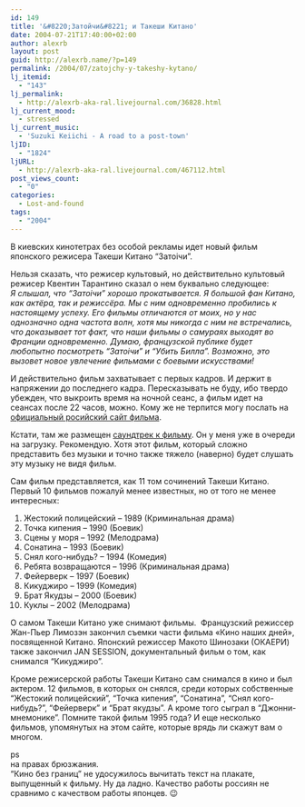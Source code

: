 ```yaml
---
id: 149
title: '&#8220;Затойчи&#8221; и Такеши Китано'
date: 2004-07-21T17:40:00+02:00
author: alexrb
layout: post
guid: http://alexrb.name/?p=149
permalink: /2004/07/zatojchy-y-takeshy-kytano/
lj_itemid:
  - "143"
lj_permalink:
  - http://alexrb-aka-ral.livejournal.com/36828.html
lj_current_mood:
  - stressed
lj_current_music:
  - 'Suzuki Keiichi - A road to a post-town'
ljID:
  - "1824"
ljURL:
  - http://alexrb-aka-ral.livejournal.com/467112.html
post_views_count:
  - "0"
categories:
  - Lost-and-found
tags:
  - "2004"
---
```

<!--more-->В киевских кинотетрах без особой рекламы идет новый фильм японского режисера Такеши Китано &#8220;Затоiчи&#8221;.

Нельзя сказать, что режисер культовый, но действительно культовый режисер Квентин Тарантино сказал о нем буквально следующее:  
_Я слышал, что &#8220;Затоiчи&#8221; хорошо прокатывается. Я большой фан Китано, как актёра, так и режиссёра. Мы с ним одновременно пробились к настоящему успеху. Его фильмы отличаются от моих, но у нас однозначно одна частота волн, хотя мы никогда с ним не встречались, что доказывает тот факт, что наши фильмы о самураях выходят во Франции одновременно. Думаю, французской публике будет любопытно посмотреть &#8220;Затоiчи&#8221; и &#8220;Убить Билла&#8221;. Возможно, это вызовет новое увлечение фильмами с боевыми искусствами!_ 

И действительно фильм захватывает с первых кадров. И держит в напряжении до последнего кадра. Пересказывать не буду, ибо твердо убежден, что выкроить время на ночной сеанс, а фильм идет на сеансах после 22 часов, можно. Кому же не терпится могу послать на [официальный росийский сайт фильма](http://www.zatoichi.ru).

Кстати, там же размещен [саундтрек к фильму](http://www.zatoichi.ru/music.asp). Он у меня уже в очереди на загрузку. Рекомендую. Хотя этот фильм, который сложно представить без музыки и точно также тяжело (наверно) будет слушать эту музыку не видя фильм.

Сам фильм представляется, как 11 том сочинений Такеши Китано. Первый 10 фильмов пожалуй менее известных, но от того не менее интересных:  
1. Жестокий полицейский &#8211; 1989 (Криминальная драма)  
2. Точка кипения &#8211; 1990 (Боевик)  
3. Сцены у моря &#8211; 1992 (Мелодрама)  
4. Сонатина &#8211; 1993 (Боевик)  
5. Снял кого-нибудь? &#8211; 1994 (Комедия)  
6. Ребята возвращаются &#8211; 1996 (Криминальная драма)  
7. Фейерверк &#8211; 1997 (Боевик)  
8. Кикуджиро &#8211; 1999 (Комедия)  
9. Брат Якудзы &#8211; 2000 (Боевик)  
10. Куклы &#8211; 2002 (Мелодрама) 

О самом Такеши Китано уже снимают фильмы.&nbsp; Французский режиссер Жан-Пьер Лимозэн закончил съемки части фильма «Кино наших дней», посвященной Китано. Японский режиссер Макото Шинозаки (ОКАЕРИ) также закончил JAN SESSION, документальный фильм о том, как снимался &#8220;Кикуджиро&#8221;. 

Кроме режисерской работы Такеши Китано сам снимался в кино и был актером. 12 фильмов, в которых он снялся, среди которых собственные &#8220;Жестокий полицейский&#8221;, &#8220;Точка кипения&#8221;, &#8220;Сонатина&#8221;, &#8220;Снял кого-нибудь?&#8221;, &#8220;Фейерверк&#8221; и &#8220;Брат якудзы&#8221;. А кроме того сыграл в &#8220;Джонни-мнемонике&#8221;. Помните такой фильм 1995 года? И еще несколько фильмов, упомянутых на этом сайте, которые врядь ли скажут вам о многом.

ps  
на правах брюзжания.  
&#8220;Кино без границ&#8221; не удосужилось вычитать текст на плакате, выпущенный к фильму. Ну да ладно. Качество работы россиян не сравнимо с качеством работы японцев. 😉